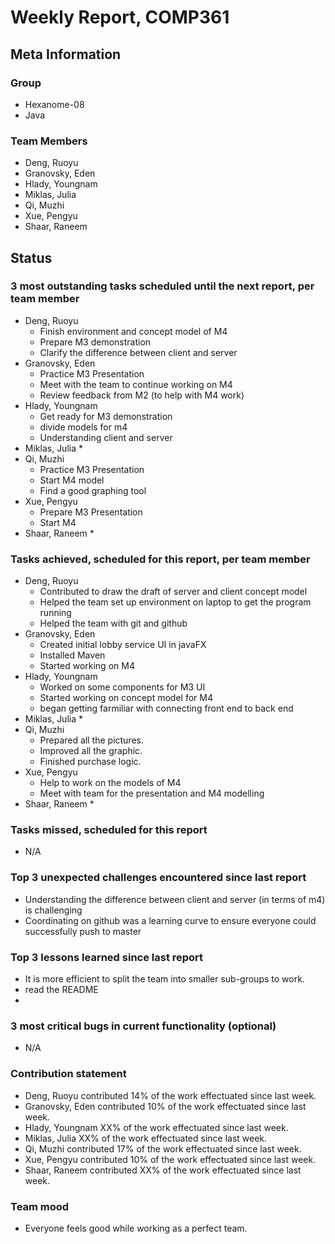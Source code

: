 # Weekly Report, COMP361

## Meta Information

### Group

 * Hexanome-08
 * Java

### Team Members

 * Deng, Ruoyu
 * Granovsky, Eden
 * Hlady, Youngnam
 * Miklas, Julia
 * Qi, Muzhi
 * Xue, Pengyu
 * Shaar, Raneem

## Status

### 3 most outstanding tasks scheduled until the next report, per team member

 * Deng, Ruoyu
    * Finish environment and concept model of M4
    * Prepare M3 demonstration
    * Clarify the difference between client and server
 * Granovsky, Eden
    * Practice M3 Presentation
    * Meet with the team to continue working on M4
    * Review feedback from M2 (to help with M4 work)
 * Hlady, Youngnam
    * Get ready for M3 demonstration
    * divide models for m4
    * Understanding client and server
 * Miklas, Julia
    * 
 * Qi, Muzhi
    * Practice M3 Presentation
    * Start M4 model
    * Find a good graphing tool
 * Xue, Pengyu
    * Prepare M3 Presentation
    * Start M4 
 * Shaar, Raneem
    * 

### Tasks achieved, scheduled for this report, per team member

 * Deng, Ruoyu
    * Contributed to draw the draft of server and client concept model
    * Helped the team set up environment on laptop to get the program running
    * Helped the team with git and github
 * Granovsky, Eden
    * Created initial lobby service UI in javaFX
    * Installed Maven
    * Started working on M4
 * Hlady, Youngnam
    * Worked on some components for M3 UI
    * Started working on concept model for M4
    * began getting farmiliar with connecting front end to back end
 * Miklas, Julia
    * 
 * Qi, Muzhi
    * Prepared all the pictures.
    * Improved all the graphic.
    * Finished purchase logic.
 * Xue, Pengyu
     * Help to work on the models of M4
     * Meet with team for the presentation and M4 modelling
 * Shaar, Raneem
    * 


### Tasks missed, scheduled for this report

 * N/A

### Top 3 unexpected challenges encountered since last report

 * Understanding the difference between client and server (in terms of m4) is challenging
 * Coordinating on github was a learning curve to ensure everyone could successfully push to master

### Top 3 lessons learned since last report

 * It is more efficient to split the team into smaller sub-groups to work.
 * read the README
 *
### 3 most critical bugs in current functionality (optional)

 * N/A

### Contribution statement

 * Deng, Ruoyu contributed 14% of the work effectuated since last week.
 * Granovsky, Eden contributed 10% of the work effectuated since last week.
 * Hlady, Youngnam XX% of the work effectuated since last week.
 * Miklas, Julia XX% of the work effectuated since last week.
 * Qi, Muzhi contributed 17% of the work effectuated since last week.
 * Xue, Pengyu contributed 10% of the work effectuated since last week.
 * Shaar, Raneem contributed XX% of the work effectuated since last week.

### Team mood

 * Everyone feels good while working as a perfect team.
